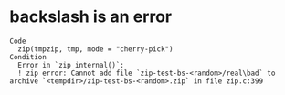 # backslash is an error

    Code
      zip(tmpzip, tmp, mode = "cherry-pick")
    Condition
      Error in `zip_internal()`:
      ! zip error: Cannot add file `zip-test-bs-<random>/real\bad` to archive `<tempdir>/zip-test-bs-<random>.zip` in file zip.c:399

